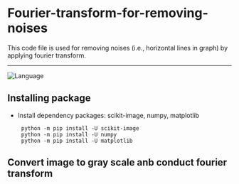 # Fourier-transform-for-removing-noises
This code file is used for removing noises (i.e., horizontal lines in graph) by applying fourier transform.
****
![Language](https://img.shields.io/badge/language-python-brightgreen)
## Installing package  
- Install dependency packages: scikit-image, numpy, matplotlib     

       python -m pip install -U scikit-image
       python -m pip install -U numpy
       python -m pip install -U matplotlib

## Convert image to gray scale anb conduct fourier transform  
